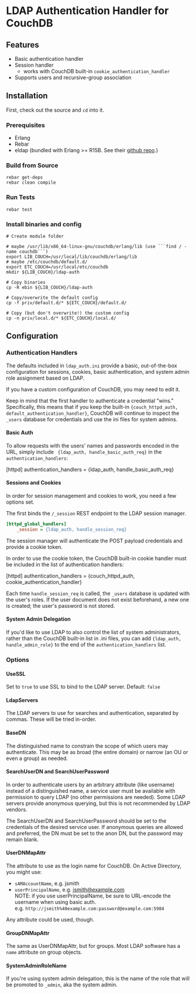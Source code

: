 # LDAP Authentication Handler for CouchDB

## Features
- Basic authentication handler
- Session handler
	- works with CouchDB built-in `cookie_authentication_handler`
- Supports users and recursive-group association

## Installation

First, check out the source and `cd` into it.

### Prerequisites
- Erlang
- Rebar
- eldap (bundled with Erlang >= R15B. See their [github repo][eldap].)

[eldap]: https://github.com/etnt/eldap

### Build from Source

```
rebar get-deps
rebar clean compile
```

### Run Tests

```
rebar test
```

### Install binaries and config

```
# Create module folder

# maybe /usr/lib/x86_64-linux-gnu/couchdb/erlang/lib (use ```find / -name couchdb```)
export LIB_COUCH=/usr/local/lib/couchdb/erlang/lib
# maybe /etc/couchdb/default.d/
export ETC_COUCH=/usr/local/etc/couchdb
mkdir ${LIB_COUCH}/ldap-auth

# Copy binaries
cp -R ebin ${LIB_COUCH}/ldap-auth

# Copy/overwrite the default config
cp -f priv/default.d/* ${ETC_COUCH}/default.d/ 

# Copy (but don't overwrite!) the custom config
cp -n priv/local.d/* ${ETC_COUCH}/local.d/
```

## Configuration

### Authentication Handlers

The defaults included in `ldap_auth.ini` provide a basic, out-of-the-box
configuration for sessions, cookies, basic authentication, and system admin
role assignment based on LDAP. 

If you have a custom configuration of CouchDB, you may need to edit it.

Keep in mind that the first handler to authenticate a credential "wins."
Specifically, this means that if you keep the built-in 
`{couch_httpd_auth, default_authentication_handler}`, CouchDB will continue
to inspect the `_users` database for credentials and use the ini files
for system admins.

#### Basic Auth

To allow requests with the users' names and passwords encoded in the URL,
simply include ` {ldap_auth, handle_basic_auth_req}` in the
`authentication_handlers`:

[httpd]
    authentication_handlers = {ldap_auth, handle_basic_auth_req}

#### Sessions and Cookies

In order for session management and cookies to work, you need a few options set.

The first binds the `/_session` REST endpoint to the LDAP session manager.

```ini
[httpd_global_handlers]
    _session = {ldap_auth, handle_session_req}
```

The session manager will authenticate the POST payload credentials and provide
a cookie token.

In order to use the cookie token, the CouchDB built-in cookie handler must be
included in the list of authentication handlers:

[httpd]
    authentication_handlers = {couch_httpd_auth, cookie_authentication_handler}

Each time `handle_session_req` is called, the `_users` database is updated
with the user's roles. If the user document does not exist beforehand, a new one
is created; the user's password is not stored.

#### System Admin Delegation

If you'd like to use LDAP to also control the list of system administrators, 
rather than the CouchDB built-in list in .ini files, you can add 
`{ldap_auth, handle_admin_role}` to the end of the `authentication_handlers`
list.

### Options

#### UseSSL

Set to `true` to use SSL to bind to the LDAP server. Default: `false`

#### LdapServers

The LDAP servers to use for searches and authentication, separated by commas. These will be tried in-order.

#### BaseDN

The distinguished name to constrain the scope of which users may authenticate.
This may be as broad (the entire domain) or narrow (an OU or even a group) as
needed.

#### SearchUserDN and SearchUserPassword

In order to authenticate users by an arbitrary attribute (like username) instead
of a distinguished name, a service user must be available with permission to
query LDAP (no other permissions are needed). Some LDAP servers provide anonymous
querying, but this is not recommended by LDAP vendors. 

The SearchUserDN and SearchUserPassword should be set to the credentials of the
desired service user. If anonymous queries are allowed and preferred, the DN
must be set to the anon DN, but the password may remain blank.

#### UserDNMapAttr

The attribute to use as the login name for CouchDB. On Active Directory, you 
might use:

- `sAMAccountName`, e.g. jsmith
- `userPrincipalName`, e.g. jsmith@example.com<br/>
  NOTE: if you use userPrincipalName, be sure to URL-encode the username when using basic auth.<br/>
  e.g. `http://jsmith%40example.com:password@example.com:5984`

Any attribute could be used, though.

#### GroupDNMapAttr

The same as UserDNMapAttr, but for groups. Most LDAP software has a `name`
attribute on group objects.

#### SystemAdminRoleName

If you're using system admin delegation, this is the name of the role that will
be promoted to `_admin`, aka the system admin.
